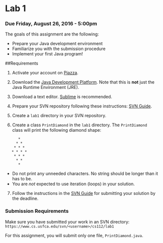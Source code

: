 Lab 1
=====

### Due Friday, August 26, 2016 - 5:00pm

The goals of this assignment are the following:

- Prepare your Java development environment
- Familiarize you with the submission procedure
- Implement your first Java program!


##Requirements
1. Activate your account on [Piazza](https://piazza.com/usfca/fall2016/cs112/home). 

2. Download the [Java Development Platform](http://www.oracle.com/technetwork/java/javase/downloads/index.html). Note that this is **not** just the Java Runtime Environment (JRE).

3. Download a text editor. [Sublime](https://www.sublimetext.com/) is recommended. 

4. Prepare your SVN repository following these instructions: [SVN Guide](https://github.com/CS112-F16/notes/blob/master/svn_guide.md). 

5. Create a ```lab1``` directory in your SVN repository.

6. Create a class ```PrintDiamond``` in the ```lab1``` directory. The ```PrintDiamond``` class will print the following diamond shape:

 ```
       *
      * *
     * * *
    * * * *
     * * *
      * *
       *
 ```
 - Do not print any unneeded characters. No string should be longer than it has to be.
 - You are *not* expected to use iteration (loops) in your solution.
 
 
7. Follow the instructions in the [SVN Guide](https://github.com/CS112-F16/notes/blob/master/svn_guide.md) for submitting your solution by the deadline.

### Submission Requirements
Make sure you have submitted your work in an SVN directory: ```https://www.cs.usfca.edu/svn/<username>/cs112/lab1```

For this assignment, you will submit only one file, ```PrintDiamond.java```.